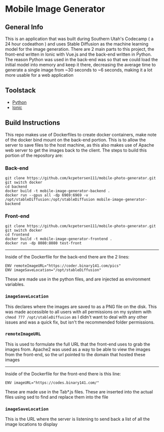 
# Mobile Image Generator

## General Info
This is an application that was built during Southern Utah's Codecamp ( a 24 hour codeathon ) and uses Stable Diffusion as the machine learning model for the image generation. There are 2 main parts to this project, the front-end written in Ionic with Vue.js and the back-end written in Python.
The reason Python was used in the back-end was so that we could load the initial model into memory and keep it there, decreasing the average time to generate a single image from ~30 seconds to ~6 seconds, making it a lot more usable for a web application

## Toolstack
* [Python](https://www.python.org/)
* [Ionic](https://ionicframework.com/)

## Build Instructions
This repo makes use of Dockerfiles to create docker containers, make note of the docker bind mount on the back-end portion. This is to allow the server to save files to the host machine, as this also makes use of Apache web server to get the images back to the client. The steps to build this portion of the repository are:

### Back-end
```
git clone https://github.com/kcpetersen111/mobile-photo-generator.git
git switch docker
cd backend
docker build -t mobile-image-generator-backend .
docker run --gpus all -dp 6969:6969 -v /opt/stableDiffusion:/opt/stableDiffusion mobile-image-generator-backend
```

### Front-end
```
git clone https://github.com/kcpetersen111/mobile-photo-generator.git
git switch docker
cd frontend
docker build -t mobile-image-generator-frontend .
docker run -dp 8080:8080 test-front
```

---
Inside of the Dockerfile for the back-end there are the 2 lines:
```
ENV remoteImageURL="https://coder.binary141.com/pics"
ENV imageSaveLocation="/opt/stableDiffusion"
```
These are made use in the python files, and are injected as environment variables.

### `imageSaveLocation`
This declares where the images are saved to as a PNG file on the disk. This was made accessible to all users with all permissions on my system with `chmod 777 /opt/stableDiffusion` as I didn't want to deal with any other issues and was a quick fix, but isn't the recommended folder permissions.

### `remoteImageURL`
This is used to formulate the full URL that the front-end uses to grab the images from. Apache2 was used as a way to be able to view the images from the front-end, so the url pointed to the domain that hosted these images

---
Inside of the Dockerfile for the front-end there is this line:
```
ENV imageURL="https://codes.binary141.com/"
```
These are made use in the Tab\*.js files. These are inserted into the actual files using sed to find and replace them into the file

### `imageSaveLocation`
This is the URL where the server is listening to send back a list of all the image locations to display
